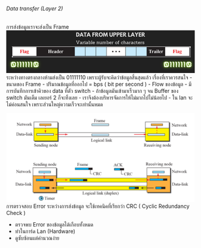 ###### Data transfer (Layer 2)
การส่งข้อมูลเราจะส่งเป็น Frame 
![Pasted image 20240123150147.png](./Pasted%20image%2020240123150147.png)
ระหว่างทางตรงกลางห้ามส่งเป็น  01111110 เพราะผู้รับจะคิดว่าข้อมูลสิ้นสุดแล้ว
เรื่องที่เราควรสนใจ
	- ขนาดของ Frame 
		- ปริมาณข้อมูลที่ออกไป = bps ( bit per second )
	- Flow ของข้อมูล
		- มีการบันทึกการเข้าคิวของ data ที่ตัว switch
		- ถ้าข้อมูลมันเข้ามาเร็วมาก ๆ จน Buffer ของ switch มันเต็ม เลเยอร์ 2 ก็จะทิ้งเลย
		- เราจึงต้องบริหารจัดการให้ไม่มากไปไม่น้อยไป
		- ใน lan จะไม่ค่อนสนใจ เพราะส่วนใหญ่ความเร็วจะเท่านั้นหมด

![Pasted image 20240123151735.png](./Pasted%20image%2020240123151735.png)
การตรวจสอบ Error ระหว่างการส่งข้อมูล จะใช้เทคนิคที่เรียกว่า CRC ( Cyclic Redundancy Check )
- ตรวจพบ Error ของข้อมูลได้เกือบทั้งหมด
- ทำในการ์ด Lan (Hardware)
- ดูซับซ้อนแต่คำนวณง่าย